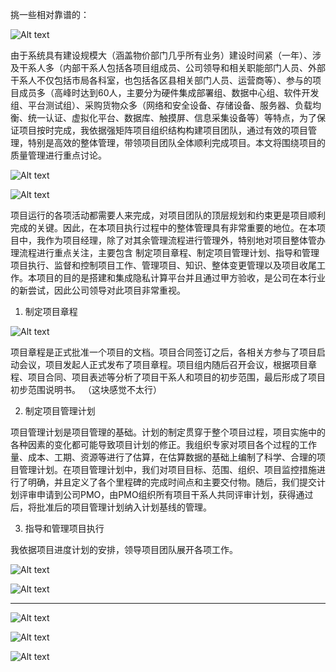 挑一些相对靠谱的：

![Alt text](image-7.png)

由于系统具有建设规模大（涵盖物价部门几乎所有业务）建设时间紧（一年）、涉及干系人多（内部干系人包括各项目组成员、公司领导和相关职能部门人员、外部干系人不仅包括市局各科室，也包括各区县相关部门人员、运营商等）、参与的项目成员多（高峰时达到60人，主要分为硬件集成部署组、数据中心组、软件开发组、平台测试组）、采购货物众多（网络和安全设备、存储设备、服务器、负载均衡、统一认证、虚拟化平台、数据库、触摸屏、信息采集设备等）等特点，为了保证项目按时完成，我依据强矩阵项目组织结构构建项目团队，通过有效的项目管理，特别是高效的整体管理，带领项目团队全体顺利完成项目。本文将围绕项目的质量管理进行重点讨论。

![Alt text](image-13.png)

![Alt text](image-14.png)

项目运行的各项活动都需要人来完成，对项目团队的顶层规划和约束更是项目顺利完成的关键。因此，在本项目执行过程中的整体管理具有非常重要的地位。在本项目中，我作为项目经理，除了对其余管理流程进行管理外，特别地对项目整体管办理流程进行重点关注，主要包含 制定项目章程、制定项目管理计划、指导和管理项目执行、监督和控制项目工作、管理项目、知识、整体变更管理以及项目收尾工作。本项目的目的是搭建和集成隐私计算平台并且通过甲方验收，是公司在本行业的新尝试，因此公司领导对此项目非常重视。

1. 制定项目章程

![Alt text](image-75.png)

项目章程是正式批准一个项目的文档。项目合同签订之后，各相关方参与了项目启动会议，项目发起人正式发布了项目章程。项目组内随后召开会议，根据项目章程、项目合同、项目表述等分析了项目干系人和项目的初步范围，最后形成了项目初步范围说明书。
（这块感觉不太行）

2. 制定项目管理计划

项目管理计划是项目管理的基础。计划的制定贯穿于整个项目过程，项目实施中的各种因素的变化都可能导致项目计划的修正。我组织专家对项目各个过程的工作量、成本、工期、资源等进行了估算，在估算数据的基础上编制了科学、合理的项目管理计划。在项目管理计划中，我们对项目目标、范围、组织、项目监控措施进行了明确，并且定义了各个里程碑的完成时间点和主要交付物。随后，我们提交计划评审申请到公司PMO，由PMO组织所有项目干系人共同评审计划，获得通过后，将批准后的项目管理计划纳入计划基线的管理。

3. 指导和管理项目执行

我依据项目进度计划的安排，领导项目团队展开各项工作。

![Alt text](image-15.png)

![Alt text](image-16.png)


------

![Alt text](image-72.png)

![Alt text](image-73.png)

![Alt text](image-74.png)